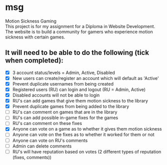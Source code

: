 # msg
Motion Sickness Gaming<br>
This project is for my assignment for a Diploma in Website Development.<br>
The website is to build a community for gamers who experience motion sickness with certain games.

## It will need to be able to do the following (tick when completed):
- [x] 3 account status/levels = Admin, Active, Disabled
- [x] New users can create/register an account which will default as 'Active'
- [x] Prevent duplicate usernames from being created
- [x] Registered users (RU) can login and logout (RU = Admin, Active)
- [x] Disabled accounts will not be able to login
- [x] RU's can add games that give them motion sickness to the library
- [x] Prevent duplicate games from being added to the library
- [ ] RU's can comment on games that are in the library
- [ ] RU's can add possible in-game fixes for the games
- [ ] RU's can comment on these fixes
- [x] Anyone can vote on a game as to whether it gives them motion sickness
- [ ] Anyone can vote on the fixes as to whether it worked for them or not
- [ ] Anyone can vote on RU's comments
- [ ] Admin can delete comments
- [ ] RU's will have reputation based on votes (2 different types of reputation (fixes, comments))
